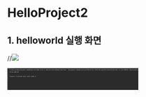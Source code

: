 # HelloProject2

## 1. helloworld 실행 화면
//<img src = '여기에 이미지 주소 복사 링크 넣기'>

<img src = 'https://github.com/22100211ChaewonKim/HelloProject2/blob/master/screenshot/%E1%84%89%E1%85%B3%E1%84%8F%E1%85%B3%E1%84%85%E1%85%B5%E1%86%AB%E1%84%89%E1%85%A3%E1%86%BA%202022-09-02%20%E1%84%8B%E1%85%A9%E1%84%92%E1%85%AE%205.08.38.png?raw=true' width = '300'>
